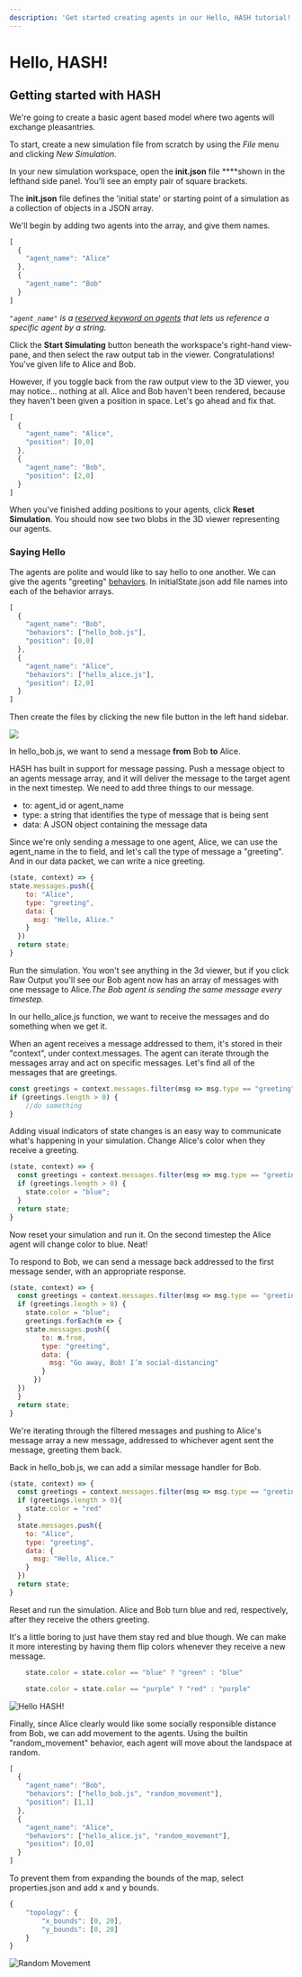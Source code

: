 ```yaml
---
description: 'Get started creating agents in our Hello, HASH tutorial!'
---
```


# Hello, HASH!

## Getting started with HASH

We're going to create a basic agent based model where two agents will exchange pleasantries. 

To start, create a new simulation file from scratch by using the _File_ menu and clicking _New Simulation._

In your new simulation workspace, open the **init.json** file ****shown in the lefthand side panel. You'll see an empty pair of square brackets.

The **init.json** file defines the 'initial state' or starting point of a simulation as a collection of objects in a JSON array.

We'll begin by adding two agents into the array, and give them names.

```javascript
[ 
  { 
    "agent_name": "Alice" 
  },
  { 
    "agent_name": "Bob"
  } 
] 
```

_`"agent_name"` is a_ [_reserved keyword on agents_](https://docs.hash.ai/core/anatomy-of-an-agent) _that lets us reference a specific agent by a string._

Click the **Start Simulating** button beneath the workspace's right-hand view-pane, and then select the raw output tab in the viewer. Congratulations! You've given life to Alice and Bob. 

However, if you toggle back from the raw output view to the 3D viewer, you may notice... nothing at all. Alice and Bob haven't been rendered, because they haven't been given a position in space. Let's go ahead and fix that.

```javascript
[ 
  { 
    "agent_name": "Alice", 
    "position": [0,0] 
  },
  { 
    "agent_name": "Bob", 
    "position": [2,0] 
  }
] 
```

When you've finished adding positions to your agents, click **Reset Simulation**. You should now see two blobs in the 3D viewer representing our agents.

### Saying Hello

The agents are polite and would like to say hello to one another. We can give the agents "greeting" [behaviors](https://docs.hash.ai/core/behaviors). In initialState.json add file names into each of the behavior arrays.

```javascript
[
  { 
    "agent_name": "Bob", 
    "behaviors": ["hello_bob.js"],
    "position": [0,0] 
  }, 
  { 
    "agent_name": "Alice", 
    "behaviors": ["hello_alice.js"],
    "position": [2,0] 
  }
] 
```

Then create the files by clicking the new file button in the left hand sidebar.

![](../.gitbook/assets/screen-shot-2020-04-16-at-7.51.31-am.png)

In hello\_bob.js, we want to send a message **from** Bob **to** Alice. 

HASH has built in support for message passing. Push a message object to an agents message array, and it will deliver the message to the target agent in the next timestep. We need to add three things to our message.

* to: agent\_id or agent\_name
* type: a string that identifies the type of message that is being sent
* data: A JSON object containing the message data

Since we're only sending a message to one agent, Alice, we can use the agent\_name in the to field, and let's call the type of message a "greeting". And in our data packet, we can write a nice greeting.

```javascript
(state, context) => {
state.messages.push({
    to: "Alice",
    type: "greeting",
    data: {
      msg: "Hello, Alice."
    }
  })
  return state;
}
```

Run the simulation. You won't see anything in the 3d viewer, but if you click Raw Output you'll see our Bob agent now has an array of messages with one message to Alice._The Bob agent is sending the same message every timestep._ 

In our hello\_alice.js function, we want to receive the messages and do something when we get it.

When an agent receives a message addressed to them, it's stored in their "context", under context.messages. The agent can iterate through the messages array and act on specific messages. Let's find all of the messages that are greetings.

```javascript
const greetings = context.messages.filter(msg => msg.type == "greeting");
if (greetings.length > 0) {
    //do something
}
```

Adding visual indicators of state changes is an easy way to communicate what's happening in your simulation. Change Alice's color when they receive a greeting. 

```javascript
(state, context) => {
  const greetings = context.messages.filter(msg => msg.type == "greeting");
  if (greetings.length > 0) {
    state.color = "blue";
  }
  return state;
}
```

Now reset your simulation and run it. On the second timestep the Alice agent will change color to blue. Neat! 

To respond to Bob, we can send a message back addressed to the first message sender, with an appropriate response.

```javascript
(state, context) => {
  const greetings = context.messages.filter(msg => msg.type == "greeting");
  if (greetings.length > 0) {
    state.color = "blue";
    greetings.forEach(m => {
    state.messages.push({
        to: m.from,
        type: "greeting",
        data: {
          msg: "Go away, Bob! I’m social-distancing"
        }
      })
  })
  }
  return state;
}
```

We're iterating through the filtered messages and pushing to Alice's message array a new message, addressed to whichever agent sent the message, greeting them back.

Back in hello\_bob.js, we can add a similar message handler for Bob. 

```javascript
(state, context) => {
  const greetings = context.messages.filter(msg => msg.type == "greeting");
  if (greetings.length > 0){
    state.color = "red"
  }
  state.messages.push({
    to: "Alice",
    type: "greeting",
    data: {
      msg: "Hello, Alice."
    }
  })
  return state;
}
```

Reset and run the simulation. Alice and Bob turn blue and red, respectively, after they receive the others greeting.

It's a little boring to just have them stay red and blue though. We can make it more interesting by having them flip colors whenever they receive a new message.

```javascript
    state.color = state.color == "blue" ? "green" : "blue"
```

```javascript
    state.color = state.color == "purple" ? "red" : "purple"
```

![Hello HASH!](../.gitbook/assets/blocks_flipping.gif)

Finally, since Alice clearly would like some socially responsible distance from Bob, we can add movement to the agents. Using the builtin "random\_movement" behavior, each agent will move about the landspace at random.

```javascript
[ 
  { 
    "agent_name": "Bob",
    "behaviors": ["hello_bob.js", "random_movement"], 
    "position": [1,1] 
  },
  { 
    "agent_name": "Alice", 
    "behaviors": ["hello_alice.js", "random_movement"], 
    "position": [0,0] 
  }
] 
```

To prevent them from expanding the bounds of the map, select properties.json and add x and y bounds.

```javascript
{
    "topology": {
        "x_bounds": [0, 20],
        "y_bounds": [0, 20]
    }
}
```

![Random Movement](../.gitbook/assets/apr-17-2020-14-40-53.gif)

